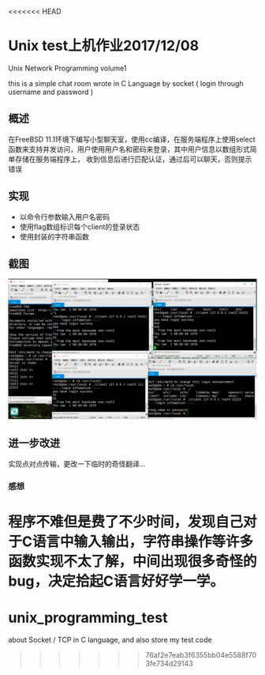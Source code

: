 <<<<<<< HEAD
# Unix test上机作业2017/12/08
Unix Network Programming volume1

this is a simple chat room wrote in C Language by socket ( login through username and password )

## 概述
在FreeBSD 11.1环境下编写小型聊天室，使用cc编译，在服务端程序上使用select函数来支持并发访问，用户使用用户名和密码来登录，其中用户信息以数组形式简单存储在服务端程序上，
收到信息后进行匹配认证，通过后可以聊天，否则提示错误

## 实现
- 以命令行参数输入用户名密码
- 使用flag数组标识每个client的登录状态
- 使用封装的字符串函数

## 截图

![](screenshot.png)

## 进一步改进
实现点对点传输，更改一下临时的奇怪翻译...

### 感想
程序不难但是费了不少时间，发现自己对于C语言中输入输出，字符串操作等许多函数实现不太了解，中间出现很多奇怪的bug，决定拾起C语言好好学一学。
=======
# unix_programming_test
about Socket / TCP in C language, and also store my test code
>>>>>>> 76af2e7eab3f6355bb04e5588f703fe734d29143
